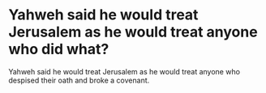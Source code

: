 # Yahweh said he would treat Jerusalem as he would treat anyone who did what?

Yahweh said he would treat Jerusalem as he would treat anyone who despised their oath and broke a covenant.
